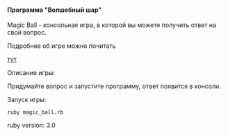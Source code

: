 <h4>Программа "Волшебный шар"</h4>

Magic Ball - консольная игра, в которой вы можете получить ответ на свой вопрос.

Подробнее об игре можно почитать <p><a href="https://ru.wikipedia.org/wiki/Magic_8_ball" title="тут">тут</a></p>

Описание игры:

Придумайте вопрос и запустите программу, ответ появится в консоли.

Запуск игры:

<pre><code>ruby magic_ball.rb</code></pre>

ruby version: 3.0
